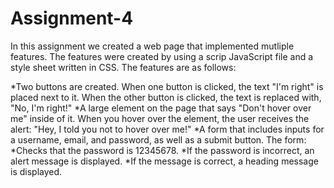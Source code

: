 # Assignment-4
In this assignment we created a web page that implemented mutliple features. The features were created by using a scrip JavaScript file and a style sheet written in CSS. The features are as follows:

*Two buttons are created. When one button is clicked, the text "I'm right" is placed next to it. When the other button is clicked, the text is replaced with, "No, I'm right!"
*A large element on the page that says "Don't hover over me" inside of it. When you hover over the element, the user receives the alert: "Hey, I told you not to hover over me!"
*A form that includes inputs for a username, email, and password, as well as a submit button. The form:
*Checks that the password is 12345678.
*If the password is incorrect, an alert message is displayed.
*If the message is correct, a heading message is displayed.
